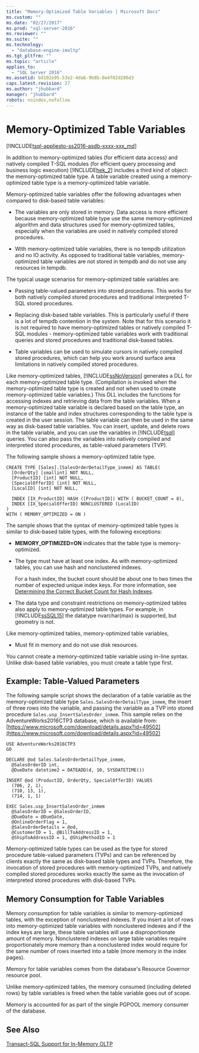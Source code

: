```yaml
---
title: "Memory-Optimized Table Variables | Microsoft Docs"
ms.custom: ""
ms.date: "02/27/2017"
ms.prod: "sql-server-2016"
ms.reviewer: ""
ms.suite: ""
ms.technology: 
  - "database-engine-imoltp"
ms.tgt_pltfrm: ""
ms.topic: "article"
applies_to: 
  - "SQL Server 2016"
ms.assetid: bd102e95-53e2-4da6-9b8b-0e4f02d286d3
caps.latest.revision: 27
ms.author: "jhubbard"
manager: "jhubbard"
robots: noindex,nofollow
---
```

# Memory-Optimized Table Variables
[!INCLUDE[tsql-appliesto-ss2016-asdb-xxxx-xxx_md](../a9notintoc/includes/tsql-appliesto-ss2016-asdb-xxxx-xxx-md.md)]

  In addition to memory-optimized tables (for efficient data access) and natively compiled T-SQL modules (for efficient query processing and business logic execution) [!INCLUDE[hek_2](../a9retired/includes/hek-2-md.md)] includes a third kind of object: the memory-optimized table type. A table variable created using a memory-optimized table type is a memory-optimized table variable.  
  
 Memory-optimized table variables offer the following advantages when compared to disk-based table variables:  
  
-   The variables are only stored in memory. Data access is more efficient because memory-optimized table type use the same memory-optimized algorithm and data structures used for memory-optimized tables, especially when the variables are used in natively compiled stored procedures.  
  
-   With memory-optimized table variables, there is no tempdb utilization and no IO activity. As opposed to traditional table variables, memory-optimized table variables are not stored in tempdb and do not use any resources in tempdb.  
  
 The typical usage scenarios for memory-optimized table variables are:  
  
-   Passing table-valued parameters into stored procedures. This works for both natively compiled stored procedures and traditional interpreted T-SQL stored procedures.  
  
-   Replacing disk-based table variables. This is particularly useful if there is a lot of tempdb contention in the system. Note that for this scenario it is not required to have memory-optimized tables or natively compiled T-SQL modules - memory-optimized table variables work with traditional queries and stored procedures and traditional disk-based tables.  
  
-   Table variables can be used to simulate cursors in natively compiled stored procedures, which can help you work around surface area limitations in natively compiled stored procedures.  
  
 Like memory-optimized tables, [!INCLUDE[ssNoVersion](../a9notintoc/includes/ssnoversion-md.md)] generates a DLL for each memory-optimized table type. (Compilation is invoked when the memory-optimized table type is created and not when used to create memory-optimized table variables.) This DLL includes the functions for accessing indexes and retrieving data from the table variables. When a memory-optimized table variable is declared based on the table type, an instance of the table and index structures corresponding to the table type is created in the user session. The table variable can then be used in the same way as disk-based table variables. You can insert, update, and delete rows in the table variable, and you can use the variables in [!INCLUDE[tsql](../a9notintoc/includes/tsql-md.md)] queries. You can also pass the variables into natively compiled and interpreted stored procedures, as table-valued parameters (TVP).  
  
 The following sample shows a memory-optimized table type.  
  
```tsql  
CREATE TYPE [Sales].[SalesOrderDetailType_inmem] AS TABLE(  
  [OrderQty] [smallint] NOT NULL,  
  [ProductID] [int] NOT NULL,  
  [SpecialOfferID] [int] NOT NULL,  
  [LocalID] [int] NOT NULL,  
  
  INDEX [IX_ProductID] HASH ([ProductID]) WITH ( BUCKET_COUNT = 8),  
  INDEX [IX_SpecialOfferID] NONCLUSTERED (LocalID)  
)  
WITH ( MEMORY_OPTIMIZED = ON )  
```  
  
 The sample shows that the syntax of memory-optimized table types is similar to disk-based table types, with the following exceptions:  
  
-   **MEMORY_OPTIMIZED=ON** indicates that the table type is memory-optimized.  
  
-   The type must have at least one index. As with memory-optimized tables, you can use hash and nonclustered indexes.  
  
     For a hash index, the bucket count should be about one to two times the number of expected unique index keys. For more information, see [Determining the Correct Bucket Count for Hash Indexes](../a9retired/determining-the-correct-bucket-count-for-hash-indexes.md).  
  
-   The data type and constraint restrictions on memory-optimized tables also apply to memory-optimized table types. For example, in [!INCLUDE[ssSQL15](../a9notintoc/includes/sssql15-md.md)] the datatype nvarchar(max) is supported, but geometry is not.  
  
 Like memory-optimized tables, memory-optimized table variables,  
  
-   Must fit in memory and do not use disk resources.  
  
 You cannot create a memory-optimized table variable using in-line syntax. Unlike disk-based table variables, you must create a table type first.  
  
## Example: Table-Valued Parameters  
 The following sample script shows the declaration of a table variable as the memory-optimized table type `Sales.SalesOrderDetailType_inmem`, the insert of three rows into the variable, and passing the variable as a TVP into stored procedure `Sales.usp_InsertSalesOrder_inmem`. This sample relies on the AdventureWorks2016CTP3 database, which is available from: [https://www.microsoft.com/download/details.aspx?id=49502](https://www.microsoft.com/download/details.aspx?id=49502)  
  
```tsql  
USE AdventureWorks2016CTP3  
GO  
  
DECLARE @od Sales.SalesOrderDetailType_inmem,  
  @SalesOrderID int,  
  @DueDate datetime2 = DATEADD(d, 10, SYSDATETIME())  
  
INSERT @od (ProductID, OrderQty, SpecialOfferID) VALUES  
  (706, 2, 1),  
  (710, 13, 1),  
  (714, 1, 1)  
  
EXEC Sales.usp_InsertSalesOrder_inmem  
  @SalesOrderID = @SalesOrderID,  
  @DueDate = @DueDate,  
  @OnlineOrderFlag = 1,  
  @SalesOrderDetails = @od,  
  @CustomerID = 1, @BillToAddressID = 1,  
  @ShipToAddressID = 1, @ShipMethodID = 1  
```  
  
 Memory-optimized table types can be used as the type for stored procedure table-valued parameters (TVPs) and can be referenced by clients exactly the same as disk-based table types and TVPs. Therefore, the invocation of stored procedures with memory-optimized TVPs, and natively compiled stored procedures works exactly the same as the invocation of interpreted stored procedures with disk-based TVPs.  
  
## Memory Consumption for Table Variables  
 Memory consumption for table variables is similar to memory-optimized tables, with the exception of nonclustered indexes. If you insert a lot of rows into memory-optimized table variables with nonclustered indexes and if the index keys are large, these table variables will use a disproportionate amount of memory. Nonclustered indexes on large table variables require proportionately more memory than a nonclustered index would require for the same number of rows inserted into a table (more memory in the index pages).  
  
 Memory for table variables comes from the database's Resource Governor resource pool.  
  
 Unlike memory-optimized tables, the memory consumed (including deleted rows) by table variables is freed when the table variable goes out of scope.  
  
 Memory is accounted for as part of the single PGPOOL memory consumer of the database.  
  
## See Also  
 [Transact-SQL Support for In-Memory OLTP](../relational-databases/in-memory-oltp/transact-sql-support-for-in-memory-oltp.md)  
  
  